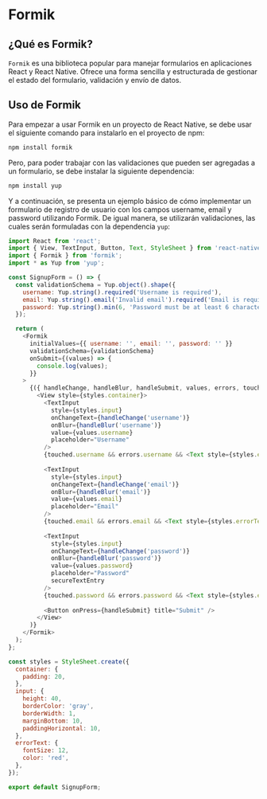 # Formik

## ¿Qué es Formik?

`Formik` es una biblioteca popular para manejar formularios en aplicaciones React y React Native. Ofrece una forma sencilla y estructurada de gestionar el estado del formulario, validación y envío de datos.

## Uso de Formik

Para empezar a usar Formik en un proyecto de React Native, se debe usar el siguiente comando para instalarlo en el proyecto de npm:

```bash
npm install formik
```

Pero, para poder trabajar con las validaciones que pueden ser agregadas a un formulario, se debe instalar la siguiente dependencia:

```bash
npm install yup
```

Y a continuación, se presenta un ejemplo básico de cómo implementar un formulario de registro de usuario con los campos username, email y password utilizando Formik. De igual manera, se utilizarán validaciones, las cuales serán formuladas con la dependencia `yup`:

```javascript
import React from 'react';
import { View, TextInput, Button, Text, StyleSheet } from 'react-native';
import { Formik } from 'formik';
import * as Yup from 'yup';

const SignupForm = () => {
  const validationSchema = Yup.object().shape({
    username: Yup.string().required('Username is required'),
    email: Yup.string().email('Invalid email').required('Email is required'),
    password: Yup.string().min(6, 'Password must be at least 6 characters').required('Password is required'),
  });

  return (
    <Formik
      initialValues={{ username: '', email: '', password: '' }}
      validationSchema={validationSchema}
      onSubmit={(values) => {
        console.log(values);
      }}
    >
      {({ handleChange, handleBlur, handleSubmit, values, errors, touched }) => (
        <View style={styles.container}>
          <TextInput
            style={styles.input}
            onChangeText={handleChange('username')}
            onBlur={handleBlur('username')}
            value={values.username}
            placeholder="Username"
          />
          {touched.username && errors.username && <Text style={styles.errorText}>{errors.username}</Text>}
          
          <TextInput
            style={styles.input}
            onChangeText={handleChange('email')}
            onBlur={handleBlur('email')}
            value={values.email}
            placeholder="Email"
          />
          {touched.email && errors.email && <Text style={styles.errorText}>{errors.email}</Text>}
          
          <TextInput
            style={styles.input}
            onChangeText={handleChange('password')}
            onBlur={handleBlur('password')}
            value={values.password}
            placeholder="Password"
            secureTextEntry
          />
          {touched.password && errors.password && <Text style={styles.errorText}>{errors.password}</Text>}
          
          <Button onPress={handleSubmit} title="Submit" />
        </View>
      )}
    </Formik>
  );
};

const styles = StyleSheet.create({
  container: {
    padding: 20,
  },
  input: {
    height: 40,
    borderColor: 'gray',
    borderWidth: 1,
    marginBottom: 10,
    paddingHorizontal: 10,
  },
  errorText: {
    fontSize: 12,
    color: 'red',
  },
});

export default SignupForm;
```
